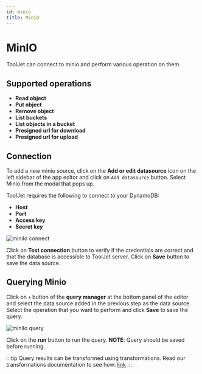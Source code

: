 ```yaml
---
id: minio
title: MinIO
---
```


# MinIO

ToolJet can connect to minio and perform various operation on them.

## Supported operations

- **Read object**
- **Put object**
- **Remove object**
- **List buckets**
- **List objects in a bucket**
- **Presigned url for download**
- **Presigned url for upload**


## Connection

To add a new minio source, click on the **Add or edit datasource** icon on the left sidebar of the app editor and click on `Add datasource` button. Select Minio from the modal that pops up.

ToolJet requires the following to connect to your DynamoDB:

- **Host**
- **Port**
- **Access key**
- **Secret key**

<div style={{textAlign: 'center'}}>

<img className="screenshot-full" src="/img/datasource-reference/minio-connect.png" alt="miniIo connect" />

</div>

Click on **Test connection** button to verify if the credentials are correct and that the database is accessible to ToolJet server. Click on **Save** button to save the data source.

## Querying Minio

Click on `+` button of the **query manager** at the bottom panel of the editor and select the data source added in the previous step as the data source. Select the operation that you want to perform and click **Save** to save the query.

<img className="screenshot-full" src="/img/datasource-reference/minio-query.png" alt="miniIo query" />

Click on the **run** button to run the query. 
**NOTE**: Query should be saved before running.

:::tip
Query results can be transformed using transformations. Read our transformations documentation to see how: [link](/docs/tutorial/transformations)
:::
